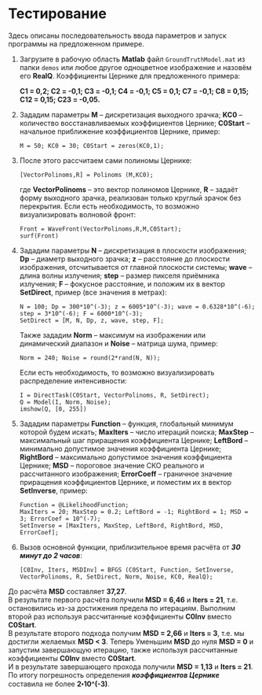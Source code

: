 # Тестирование

Здесь описаны последовательность ввода параметров и запуск программы на предложенном примере.

1.	Загрузите в рабочую область **Matlab** файл `GroundTruthModel.mat` из папки `demos` или любое другое одноцветное изображение и назовём его **RealQ**. Коэффициенты Цернике для предложенного примера: <br>

    **С1 = 0,2; С2 = -0,1; С3 = -0,1; С4 = -0,1; С5 = 0,1; С7 = -0,1; С8 = 0,15;
С12 = 0,15; С23 = -0,05.**

2.	Зададим параметры **M** – дискретизация выходного зрачка; **KC0** – количество восстанавливаемых коэффициентов Цернике; **С0Start** – начальное приближение коэффициентов Цернике, пример: <br>

    `M = 50; KC0 = 30; C0Start = zeros(KC0,1);`

3.	После этого рассчитаем сами полиномы Цернике: <br>

    `[VectorPolinoms,R] = Polinoms (M,KC0);`

    где **VectorPolinoms** – это вектор полиномов Цернике, **R** – задаёт форму выходного зрачка, реализован только круглый зрачок без перекрытия.
    Если есть необходимость, то возможно визуализировать волновой фронт: <br>

    `Front = WaveFront(VectorPolinoms,R,M,C0Start);`<br>
    `surf(Front)`

4.	Зададим параметры **N** – дискретизация в плоскости изображения; **Dp** – диаметр выходного зрачка; **z** – расстояние до плоскости изображения, отсчитывается от главной плоскости системы; **wave** – длина волны излучения; **step** – размер пикселя приёмника излучения; **F** – фокусное расстояние, и положим их в вектор **SetDirect**, пример (все значения в метрах): <br>

    `N = 100; Dp = 300*10^(-3); z = 6005*10^(-3); wave = 0.6328*10^(-6); step = 3*10^(-6); F = 6000*10^(-3);`<br>
    `SetDirect = [M, N, Dp, z, wave, step, F];`

    Также зададим **Norm** – максимум на изображении или динамический диапазон и **Noise** – матрица шума, пример: <br>

    `Norm = 240; Noise = round(2*rand(N, N));`

    Если есть необходимость, то возможно визуализировать распределение интенсивности:
    
    `I = DirectTask(C0Start, VectorPolinoms, R, SetDirect);`<br>
    `Q = Model(I, Norm, Noise);`<br>
    `imshow(Q, [0, 255])`<br>

5.	Зададим параметры **Function** – функция, глобальный минимум которой будем искать; **MaxIters** – число итераций поиска; **MaxStep** – максимальный шаг приращения коэффициента Цернике; **LeftBord** – минимально допустимое значения коэффициента Цернике; **RightBord** – максимально допустимое значения коэффициента Цернике; **MSD** – пороговое значение СКО реального и рассчитанного изображения; **ErrorCoeff** – граничное значение приращения коэффициентов Цернике, и поместим их в вектор **SetInverse**, пример: <br>
    
    `Function = @LikelihoodFunction;` <br>
    `MaxIters = 20; MaxStep = 0.2; LeftBord = -1; RightBord = 1; MSD = 3; ErrorCoef = 10^(-7);` <br>
    `SetInverse = [MaxIters, MaxStep, LeftBord, RightBord, MSD, ErrorCoef];` <br>
    
6.	Вызов основной функции, приблизительное время расчёта от ***30 минут до 2 часов***: <br>

    `[C0Inv, Iters, MSDInv] = BFGS (C0Start, Function, SetInverse, VectorPolinoms, R, SetDirect, Norm, Noise, KC0, RealQ);` <br>

До расчёта **MSD** составляет **37,27**.<br>
В результате первого расчёта получили **MSD = 6,46** и **Iters = 21**, т.е. остановились из-за достижения предела по итерациям. Выполним второй раз используя рассчитанные коэффициенты **C0Inv** вместо **C0Start**.<br>
В результате второго подхода получим **MSD = 2,66** и **Iters = 3**, т.е. мы достигли желаемых **MSD < 3**. Теперь Уменьшим **MSD** до нуля **MSD = 0** и запустим завершающую итерацию, также используя рассчитанные коэффициенты **C0Inv** вместо **C0Start**.<br>
И в результате завершающего прохода получили **MSD = 1,13** и **Iters = 21**. По итогу погрешность определения ***коэффициентов Цернике*** составила не более **2ꞏ10^(-3)**.
